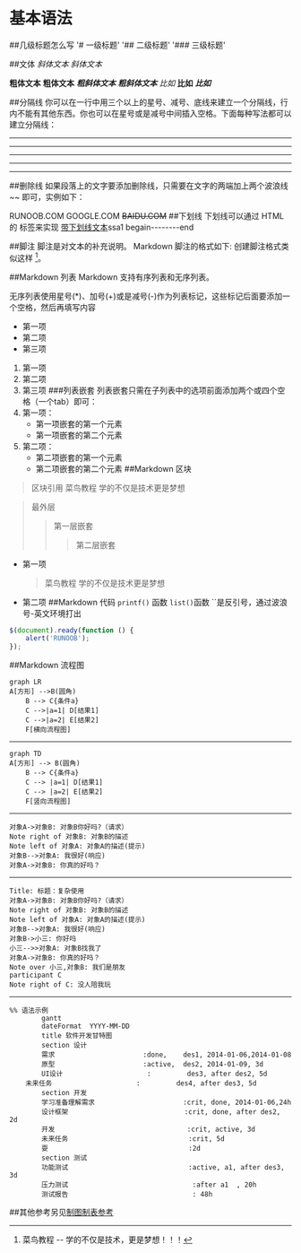 # 基本语法



##几级标题怎么写
'# 一级标题'
'## 二级标题'
'### 三级标题'

##文体
*斜体文本*
_斜体文本_

**粗体文本**
__粗体文本__
***粗斜体文本***
___粗斜体文本___
_比如_
__比如__
___比如___

##分隔线
你可以在一行中用三个以上的星号、减号、底线来建立一个分隔线，行内不能有其他东西。你也可以在星号或是减号中间插入空格。下面每种写法都可以建立分隔线：
***

* * *

*****

- - -

---
##删除线
如果段落上的文字要添加删除线，只需要在文字的两端加上两个波浪线 ~~ 即可，实例如下：

RUNOOB.COM
GOOGLE.COM
~~BAIDU.COM~~
##下划线
下划线可以通过 HTML 的 标签来实现
<u>带下划线文本</u>ssa1
begain--------end


##脚注
脚注是对文本的补充说明。
Markdown 脚注的格式如下:
创建脚注格式类似这样 [^RUNOOB]。
[^RUNOOB]: 菜鸟教程 -- 学的不仅是技术，更是梦想！！！


##Markdown 列表
Markdown 支持有序列表和无序列表。

无序列表使用星号(*)、加号(+)或是减号(-)作为列表标记，这些标记后面要添加一个空格，然后再填写内容


- 第一项
- 第二项
- 第三项
1. 第一项
2. 第二项
3. 第三项
###列表嵌套
列表嵌套只需在子列表中的选项前面添加两个或四个空格（一个tab）即可：
1. 第一项：
    - 第一项嵌套的第一个元素
    - 第一项嵌套的第二个元素
2. 第二项：
    - 第二项嵌套的第一个元素
    - 第二项嵌套的第二个元素
##Markdown 区块
> 区块引用
> 菜鸟教程
> 学的不仅是技术更是梦想


> 最外层
> > 第一层嵌套
> > > 第二层嵌套

- 第一项 
    > 菜鸟教程
    > 学的不仅是技术更是梦想
* 第二项
##Markdown 代码
`printf()` 函数
`list()`函数 
``是反引号，通过波浪号-英文环境打出
```javascript
$(document).ready(function () {
    alert('RUNOOB');
});
```
##Markdown 流程图
```mermaid
graph LR
A[方形] -->B(圆角)
    B --> C{条件a}
    C -->|a=1| D[结果1]
    C -->|a=2| E[结果2]
    F[横向流程图]
```

-----------------------


```mermaid
graph TD
A[方形] --> B(圆角)
    B --> C{条件a}
    C --> |a=1| D[结果1]
    C --> |a=2| E[结果2]
    F[竖向流程图]
```
-----------------
```sequence
对象A->对象B: 对象B你好吗?（请求）
Note right of 对象B: 对象B的描述
Note left of 对象A: 对象A的描述(提示)
对象B-->对象A: 我很好(响应)
对象A->对象B: 你真的好吗？
```
---------------
```sequence
Title: 标题：复杂使用
对象A->对象B: 对象B你好吗?（请求）
Note right of 对象B: 对象B的描述
Note left of 对象A: 对象A的描述(提示)
对象B-->对象A: 我很好(响应)
对象B->小三: 你好吗
小三-->>对象A: 对象B找我了
对象A->对象B: 你真的好吗？
Note over 小三,对象B: 我们是朋友
participant C
Note right of C: 没人陪我玩
```
-------------
```mermaid
%% 语法示例
        gantt
        dateFormat  YYYY-MM-DD
        title 软件开发甘特图
        section 设计
        需求                      :done,    des1, 2014-01-06,2014-01-08
        原型                      :active,  des2, 2014-01-09, 3d
        UI设计                     :         des3, after des2, 5d
    未来任务                     :         des4, after des3, 5d
        section 开发
        学习准备理解需求                      :crit, done, 2014-01-06,24h
        设计框架                             :crit, done, after des2, 2d
        开发                                 :crit, active, 3d
        未来任务                              :crit, 5d
        耍                                   :2d
        section 测试
        功能测试                              :active, a1, after des3, 3d
        压力测试                               :after a1  , 20h
        测试报告                               : 48h
```
##其他参考另见[制图制表参考](https://www.runoob.com/markdown/md-advance.html)